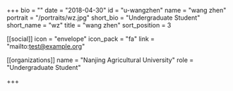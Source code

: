 +++
bio = ""
date = "2018-04-30"
id = "u-wangzhen"
name = "wang zhen"
portrait = "/portraits/wz.jpg"
short_bio = "Undergraduate Student"
short_name = "wz"
title = "wang zhen"
sort_position = 3

[[social]]
    icon = "envelope"
    icon_pack = "fa"
    link = "mailto:test@example.org"

[[organizations]]
    name = "Nanjing Agricultural University"
    role = "Undergraduate Student"

+++
